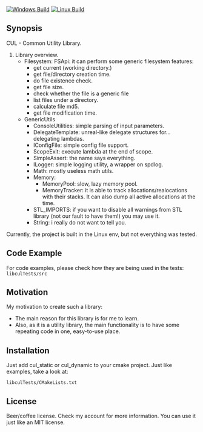 [![Windows Build](https://github.com/bartekordek/CUL/actions/workflows/cmake-windows.yml/badge.svg?branch=master)](https://github.com/bartekordek/CUL/actions/workflows/cmake-windows.yml)
[![Linux Build](https://github.com/bartekordek/CUL/actions/workflows/cmake.yml/badge.svg)](https://github.com/bartekordek/CUL/actions/workflows/cmake.yml)

## Synopsis

CUL - Common Utility Library.

1. Library overview.
    - Filesystem: FSApi: it can perform some generic filesystem features:
        - get current (working directory.)
        - get file/directory creation time.
        - do file existence check.
        - get file size.
        - check whether the file is a generic file
        - list files under a directory.
        - calculate file md5.
        - get file modification time.
    - GenericUtils
        - ConsoleUtilities: simple parsing of input parameters.
        - DelegateTemplate: unreal-like delegate structures for... delegating lambdas.
        - IConfigFile: simple config file support.
        - ScopeExit: execute lambda at the end of scope.
        - SimpleAssert: the name says everything.
        - ILogger: simple logging utility, a wrapper on spdlog.
        - Math: mostly useless math utils.
        - Memory:
            - MemoryPool: slow, lazy memory pool.
            - MemoryTracker: it is able to track allocations/realocations with their stacks. It can also dump all active allocations at the time.
        - STL_IMPORTS: if you want to disable all warnings from STL library (not our fault to have them!) you may use it.
        - String: i really do not want to tell you.


Currently, the project is built in the Linux env, but not everything was tested.

## Code Example

For code examples, please check how they are being used in the tests:
```libculTests/src```

## Motivation

My motivation to create such a library:
- The main reason for this library is for me to learn.
- Also, as it is a utility library, the main functionality is to have some repeating code in one, easy-to-use place.

## Installation

Just add cul_static or cul_dynamic to your cmake project.
Just like examples, take a look at:
```
libculTests/CMakeLists.txt
```


## License
Beer/coffee license. Check my account for more information.
You can use it just like an MIT license.